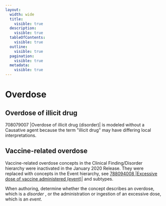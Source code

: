 ```yaml
---
layout:
  width: wide
  title:
    visible: true
  description:
    visible: true
  tableOfContents:
    visible: true
  outline:
    visible: true
  pagination:
    visible: true
  metadata:
    visible: true
---
```


# Overdose

## Overdose of illicit drug

708079007 |Overdose of illicit drug (disorder)| is modeled without a Causative agent because the term "illicit drug" may have differing local interpretations.

## Vaccine-related overdose

Vaccine-related overdose concepts in the Clinical Finding/Disorder hierarchy were inactivated in the January 2020 Release. They were replaced with concepts in the Event hierarchy, see  [788094008 |Excessive dose of vaccine administered (event)|](http://snomed.info/id/788094008) and subtypes.

When authoring, determine whether the concept describes an overdose, which is a  _disorder_ , or the administration or ingestion of an excessive dose, which is an  _event_.
